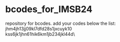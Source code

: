 # bcodes_for_IMSB24
repository for bcodes.
add your codes below the list:\
jhm4jh13jj09kl7dfd28s1jxcuyk10\
kss6jk1jhn61hik6km1jb234jkl44d\
